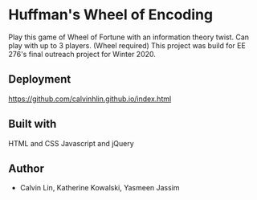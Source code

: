 # Huffman's Wheel of Encoding

Play this game of Wheel of Fortune with an information theory twist. Can play with up to 3 players. (Wheel required) This project was build for EE 276's final outreach project for Winter 2020.

## Deployment

https://github.com/calvinhlin.github.io/index.html
## Built with

HTML and CSS
Javascript and jQuery

## Author

* Calvin Lin, Katherine Kowalski, Yasmeen Jassim
